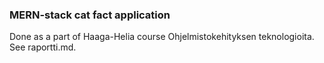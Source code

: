 ### MERN-stack cat fact application

Done as a part of Haaga-Helia course Ohjelmistokehityksen teknologioita. See raportti.md.
